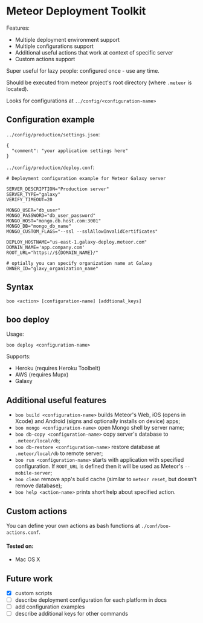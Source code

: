 # Meteor Deployment Toolkit

Features: 

* Multiple deployment environment support
* Multiple configurations support
* Additional useful actions that work at context of specific server
* Custom actions support

Super useful for lazy people: configured once - use any time.

Should be executed from meteor project's root directory (where `.meteor` is located).

Looks for configurations at `../config/<configuration-name>`

## Configuration example

`../config/production/settings.json`:

```
{
  "comment": "your application settings here"
}
```

`../config/production/deploy.conf`:

```
# Deployment configuration example for Meteor Galaxy server

SERVER_DESCRIPTION="Production server"
SERVER_TYPE="galaxy"
VERIFY_TIMEOUT=20

MONGO_USER="db_user"
MONGO_PASSWORD="db_user_password"
MONGO_HOST="mongo.db.host.com:3001"
MONGO_DB="mongo_db_name"
MONGO_CUSTOM_FLAGS="--ssl --sslAllowInvalidCertificates"

DEPLOY_HOSTNAME="us-east-1.galaxy-deploy.meteor.com"
DOMAIN_NAME='app.company.com'
ROOT_URL="https://${DOMAIN_NAME}/"

# optially you can specify organization name at Galaxy
OWNER_ID="glaxy_organization_name"
```

## Syntax

```
boo <action> [configuration-name] [addtional_keys]
```


## boo deploy

Usage:

```
boo deploy <configuration-name>
```

Supports:

* Heroku (requires Heroku Toolbelt)
* AWS (requires Mupx)
* Galaxy

## Additional useful features

* `boo build <configuration-name>` builds Meteor's Web, iOS (opens in Xcode) and Android (signs and optionally installs on device) apps;
* `boo mongo <configuration-name>` open Mongo shell by server name;
* `boo db-copy <configuration-name>` copy server's database to `.meteor/local/db`;
* `boo db-restore <configuration-name>` restore database at `.meteor/local/db` to remote server;
* `boo run <configuration-name>` starts with application with specified configuration. If `ROOT_URL` is defined then it will be used as Meteor's `--mobile-server`;
* `boo clean` remove app's build cache (similar to `meteor reset`, but doesn't remove database);
* `boo help <action-name>` prints short help about specified action.

## Custom actions

You can define your own actions as bash functions at `./conf/boo-actions.conf`.

#### Tested on:

* Mac OS X

 
## Future work

- [x] custom scripts
- [ ] describe deployment configuration for each platform in docs
- [ ] add configuration examples
- [ ] describe additional keys for other commands
